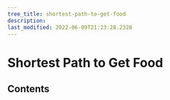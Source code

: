 ```yaml
---
tree_title: shortest-path-to-get-food
description: 
last_modified: 2022-06-09T21:23:28.2328
---
```


# Shortest Path to Get Food

## Contents
